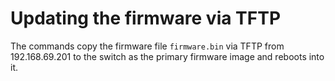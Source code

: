 # Updating the firmware via TFTP

The commands copy the firmware file `firmware.bin` via TFTP from 192.168.69.201
to the switch as the primary firmware image and reboots into it.
